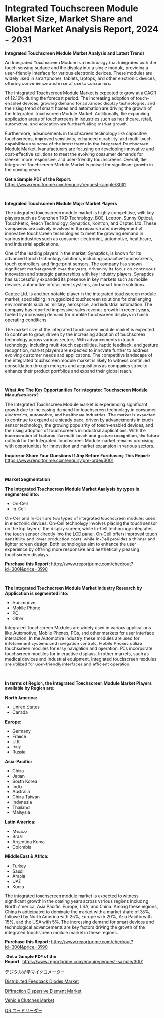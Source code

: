 <p><h1>Integrated Touchscreen Module Market Size, Market Share and Global Market Analysis Report, 2024 - 2031</h1></p><p><strong>Integrated Touchscreen Module Market Analysis and Latest Trends</strong></p>
<p><p>An Integrated Touchscreen Module is a technology that integrates both the touch sensing surface and the display into a single module, providing a user-friendly interface for various electronic devices. These modules are widely used in smartphones, tablets, laptops, and other electronic devices, offering convenience and ease of use to consumers.</p><p>The Integrated Touchscreen Module Market is expected to grow at a CAGR of 12.10% during the forecast period. The increasing adoption of touch-enabled devices, growing demand for advanced display technologies, and the rising trend of smart homes and automation are driving the growth of the Integrated Touchscreen Module Market. Additionally, the expanding application areas of touchscreens in industries such as healthcare, retail, automotive, and education are further fueling market growth.</p><p>Furthermore, advancements in touchscreen technology like capacitive touchscreens, improved sensitivity, enhanced durability, and multi-touch capabilities are some of the latest trends in the Integrated Touchscreen Module Market. Manufacturers are focusing on developing innovative and cost-effective solutions to meet the evolving consumer demands for sleeker, more responsive, and user-friendly touchscreens. Overall, the Integrated Touchscreen Module Market is poised for significant growth in the coming years.</p></p>
<p><strong>Get a Sample PDF of the Report:&nbsp;</strong> <a href="https://www.reportprime.com/enquiry/request-sample/3001">https://www.reportprime.com/enquiry/request-sample/3001</a></p>
<p>&nbsp;</p>
<p><strong>Integrated Touchscreen Module Major Market Players</strong></p>
<p><p>The integrated touchscreen module market is highly competitive, with key players such as Shenzhen TXD Technology, BOE, Lcetron, Sunny Optical, TouchNetix, Reach Technology, Synaptics, Kontron, and Captec Ltd. These companies are actively involved in the research and development of innovative touchscreen technologies to meet the growing demand in various industries such as consumer electronics, automotive, healthcare, and industrial applications.</p><p>One of the leading players in the market, Synaptics, is known for its advanced touch technology solutions, including capacitive touchscreens, touch controllers, and fingerprint sensors. The company has shown significant market growth over the years, driven by its focus on continuous innovation and strategic partnerships with key industry players. Synaptics has successfully expanded its presence in key markets such as mobile devices, automotive infotainment systems, and smart home solutions.</p><p>Captec Ltd. is another notable player in the integrated touchscreen module market, specializing in ruggedized touchscreen solutions for challenging environments such as military, aerospace, and industrial automation. The company has reported impressive sales revenue growth in recent years, fueled by increasing demand for durable touchscreen displays in harsh operating conditions.</p><p>The market size of the integrated touchscreen module market is expected to continue to grow, driven by the increasing adoption of touchscreen technology across various sectors. With advancements in touch technology, including multi-touch capabilities, haptic feedback, and gesture recognition, market players are expected to innovate further to address evolving customer needs and applications. The competitive landscape of the integrated touchscreen module market is likely to witness continued consolidation through mergers and acquisitions as companies strive to enhance their product portfolios and expand their global reach.</p></p>
<p>&nbsp;</p>
<p><strong>What Are The Key Opportunities For Integrated Touchscreen Module Manufacturers?</strong></p>
<p><p>The Integrated Touchscreen Module market is experiencing significant growth due to increasing demand for touchscreen technology in consumer electronics, automotive, and healthcare industries. The market is expected to continue to expand at a steady pace, driven by advancements in touch sensor technology, the growing popularity of touch-enabled devices, and the rising adoption of touchscreens in industrial applications. With the incorporation of features like multi-touch and gesture recognition, the future outlook for the Integrated Touchscreen Module market remains promising, with opportunities for innovation and market expansion in various sectors.</p></p>
<p><strong>Inquire or Share Your Questions If Any Before Purchasing This Report:</strong> <a href="https://www.reportprime.com/enquiry/pre-order/3001">https://www.reportprime.com/enquiry/pre-order/3001</a></p>
<p>&nbsp;</p>
<p><strong>Market Segmentation</strong></p>
<p><strong>The Integrated Touchscreen Module Market Analysis by types is segmented into:</strong></p>
<p><ul><li>On-Cell</li><li>In-Cell</li></ul></p>
<p><p>On-Cell and In-Cell are two types of integrated touchscreen modules used in electronic devices. On-Cell technology involves placing the touch sensor on the top layer of the display screen, while In-Cell technology integrates the touch sensor directly into the LCD panel. On-Cell offers improved touch sensitivity and lower production costs, while In-Cell provides a thinner and lighter screen design. Both technologies aim to enhance the user experience by offering more responsive and aesthetically pleasing touchscreen displays.</p></p>
<p><strong>Purchase this Report:&nbsp;</strong><a href="https://www.reportprime.com/checkout?id=3001&price=3590">https://www.reportprime.com/checkout?id=3001&price=3590</a></p>
<p>&nbsp;</p>
<p><strong>The Integrated Touchscreen Module Market Industry Research by Application is segmented into:</strong></p>
<p><ul><li>Automotive</li><li>Mobile Phone</li><li>PC</li><li>Other</li></ul></p>
<p><p>Integrated Touchscreen Modules are widely used in various applications like Automotive, Mobile Phones, PCs, and other markets for user interface interaction. In the Automotive industry, these modules are used for infotainment systems and navigation controls. Mobile Phones utilize touchscreen modules for easy navigation and operation. PCs incorporate touchscreen modules for interactive displays. In other markets, such as medical devices and industrial equipment, integrated touchscreen modules are utilized for user-friendly interfaces and efficient operation.</p></p>
<p>&nbsp;</p>
<p><strong>In terms of Region, the Integrated Touchscreen Module Market Players available by Region are:</strong></p>
<p>
    <p> <strong> North America: </strong>
        <ul>
            <li>United States</li>
            <li>Canada</li>
        </ul>
        </p> 
    <p> <strong> Europe: </strong>
        <ul>
            <li>Germany</li>
            <li>France</li>
            <li>U.K.</li>
            <li>Italy</li>
            <li>Russia</li>
        </ul>
        </p> 
    <p> <strong> Asia-Pacific: </strong>
        <ul>
            <li>China</li>
            <li>Japan</li>
            <li>South Korea</li>
            <li>India</li>
            <li>Australia</li>
            <li>China Taiwan</li>
            <li>Indonesia</li>
            <li>Thailand</li>
            <li>Malaysia</li>
        </ul>
        </p> 
    <p> <strong> Latin America: </strong>
        <ul>
            <li>Mexico</li>
            <li>Brazil</li>
            <li>Argentina Korea</li>
            <li>Colombia</li>
        </ul>
        </p> 
    <p> <strong> Middle East & Africa: </strong>
        <ul>
            <li>Turkey</li>
            <li>Saudi</li>
            <li>Arabia</li>
            <li>UAE</li>
            <li>Korea</li>
        </ul>
    </p>
    </p>
<p><p>The integrated touchscreen module market is expected to witness significant growth in the coming years across various regions including North America, Asia Pacific, Europe, USA, and China. Among these regions, China is anticipated to dominate the market with a market share of 35%, followed by North America with 25%, Europe with 20%, Asia Pacific with 15%, and the USA with 5%. The increasing demand for smart devices and technological advancements are key factors driving the growth of the integrated touchscreen module market in these regions.</p></p>
<p><strong>Purchase this Report: </strong><a href="https://www.reportprime.com/checkout?id=3001&price=3590">https://www.reportprime.com/checkout?id=3001&price=3590</a></p>
<p>&nbsp;<strong>Get a Sample PDF of the Report:&nbsp;&nbsp;</strong><a href="https://www.reportprime.com/enquiry/request-sample/3001">https://www.reportprime.com/enquiry/request-sample/3001</a></p>
<p><strong></strong></p>
<p><p><a href="https://github.com/moulafa/Market-Research-Report-List-1/blob/main/339678712792.md">デジタル光学マイクロメーター</a></p><p><a href="https://github.com/jaidynmorantestelletmjzya/Market-Research-Report-List-2/blob/main/distributed-feedback-diodes-market.md">Distributed Feedback Diodes Market</a></p><p><a href="https://github.com/ruddyyedelwadw/Market-Research-Report-List-1/blob/main/diffraction-dispersive-element-market.md">Diffraction Dispersive Element Market</a></p><p><a href="https://issuu.com/reportprime-2/docs/vehicle-clutches-market-size-2030.pptx">Vehicle Clutches Market</a></p><p><a href="https://github.com/nxboeu02965442/Market-Research-Report-List-1/blob/main/579828312791.md">QR コードリーダー</a></p></p>